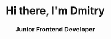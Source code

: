 <h1 align="center">Hi there, I'm Dmitry 
<h3 align="center">Junior Frontend Developer</h3>
<div align="center>![HTML5](https://img.shields.io/badge/html5-%23E34F26.svg?style=for-the-badge&logo=html5&logoColor=white)</div>

<!--
**dimaldo86/dimaldo86** is a ✨ _special_ ✨ repository because its `README.md` (this file) appears on your GitHub profile.

Here are some ideas to get you started:

- 🔭 I’m currently working on ...
- 🌱 I’m currently learning ...
- 👯 I’m looking to collaborate on ...
- 🤔 I’m looking for help with ...
- 💬 Ask me about ...
- 📫 How to reach me: ...
- 😄 Pronouns: ...
- ⚡ Fun fact: ...
-->
